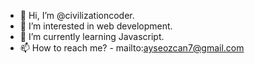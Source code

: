 - 👋 Hi, I’m @civilizationcoder.
- 👀 I’m interested in web development.
- 🌱 I’m currently learning Javascript.
- 📫 How to reach me? - mailto:ayseozcan7@gmail.com

<!---
civilizationcoder/civilizationcoder is a ✨ special ✨ repository because its `README.md` (this file) appears on your GitHub profile.
You can click the Preview link to take a look at your changes.
--->
